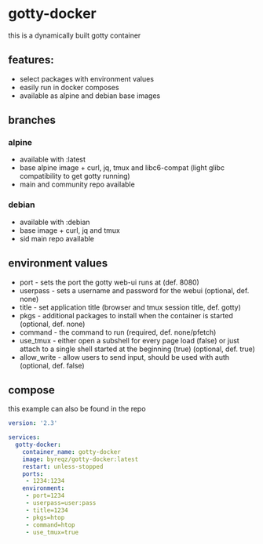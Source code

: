 # gotty-docker

this is a dynamically built gotty container

## features:
- select packages with environment values
- easily run in docker composes
- available as alpine and debian base images

## branches
### alpine
- available with :latest
- base alpine image + curl, jq, tmux and libc6-compat (light glibc compatibility to get gotty running)
- main and community repo available

### debian
- available with :debian
- base image + curl, jq and tmux
- sid main repo available

## environment values
- port - sets the port the gotty web-ui runs at (def. 8080)
- userpass - sets a username and password for the webui (optional, def. none)
- title - set application title (browser and tmux session title, def. gotty)
- pkgs - additional packages to install when the container is started (optional, def. none)
- command - the command to run (required, def. none/pfetch)
- use_tmux - either open a subshell for every page load (false) or just attach to a single shell started at the beginning (true) (optional, def. true)
- allow_write - allow users to send input, should be used with auth (optional, def. false)

## compose
this example can also be found in the repo

```yaml
version: '2.3'

services:
  gotty-docker:
    container_name: gotty-docker
    image: byreqz/gotty-docker:latest
    restart: unless-stopped
    ports:
     - 1234:1234
    environment:
     - port=1234
     - userpass=user:pass
     - title=1234
     - pkgs=htop
     - command=htop
     - use_tmux=true
```


